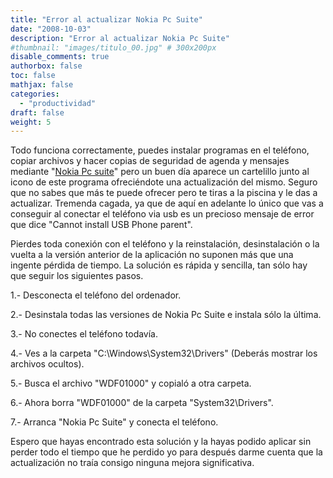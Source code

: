 ```yaml
---
title: "Error al actualizar Nokia Pc Suite"
date: "2008-10-03"
description: "Error al actualizar Nokia Pc Suite"
#thumbnail: "images/titulo_00.jpg" # 300x200px
disable_comments: true
authorbox: false
toc: false
mathjax: false
categories:
  - "productividad"
draft: false
weight: 5
---
```

Todo funciona correctamente, puedes instalar programas en el teléfono, copiar archivos y hacer copias de seguridad de agenda y mensajes mediante "[Nokia Pc suite][1]" pero un buen día aparece un cartelillo junto al icono de este programa ofreciéndote una actualización del mismo. Seguro que no sabes que más te puede ofrecer pero te tiras a la piscina y le das a actualizar. Tremenda cagada, ya que de aquí en adelante lo único que vas a conseguir al conectar el teléfono via usb es un precioso mensaje de error que dice "Cannot install USB Phone parent".

Pierdes toda conexión con el teléfono y la reinstalación, desinstalación o la vuelta a la versión anterior de la aplicación no suponen más que una ingente pérdida de tiempo. La solución es rápida y sencilla, tan sólo hay que seguir los siguientes pasos.

1.- Desconecta el teléfono del ordenador.
     
2.- Desinstala todas las versiones de Nokia Pc Suite e instala sólo la última.
     
3.- No conectes el teléfono todavía.
     
4.- Ves a la carpeta "C:\Windows\System32\Drivers" (Deberás mostrar los archivos ocultos).
     
5.- Busca el archivo "WDF01000" y copialó a otra carpeta.
     
6.- Ahora borra "WDF01000" de la carpeta "System32\Drivers".
     
7.- Arranca "Nokia Pc Suite" y conecta el teléfono.

Espero que hayas encontrado esta solución y la hayas podido aplicar sin perder todo el tiempo que he perdido yo para después darme cuenta que la actualización no traía consigo ninguna mejora significativa.

 [1]: http://www.nokia.es/A4993027